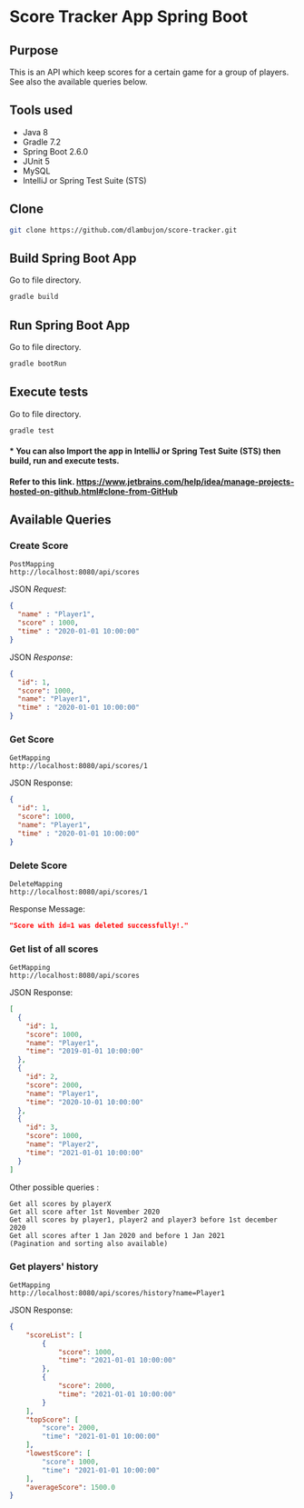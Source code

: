 # Score Tracker App Spring Boot

## Purpose
This is an API which keep scores for a certain game for a group of players. See also the available queries below.

## Tools used

* Java 8
* Gradle 7.2
* Spring Boot 2.6.0
* JUnit 5
* MySQL
* IntelliJ or Spring Test Suite (STS)

Clone
--------

```sh
git clone https://github.com/dlambujon/score-tracker.git
```
Build Spring Boot App
--------

Go to file directory.
```sh
gradle build
```
Run Spring Boot App
--------

Go to file directory.
```sh
gradle bootRun
```
Execute tests
--------

Go to file directory.
```sh
gradle test
```

#### * You can also Import the app in IntelliJ or Spring Test Suite (STS) then build, run and execute tests. 
#### Refer to this link. https://www.jetbrains.com/help/idea/manage-projects-hosted-on-github.html#clone-from-GitHub

## Available Queries

### Create Score

```
PostMapping
http://localhost:8080/api/scores
```

JSON _Request_:

```json
{
  "name" : "Player1",
  "score" : 1000,
  "time" : "2020-01-01 10:00:00"
}
```
JSON _Response_:

```json
{
  "id": 1,
  "score": 1000,
  "name": "Player1",
  "time" : "2020-01-01 10:00:00"
}
```

### Get Score 

```
GetMapping
http://localhost:8080/api/scores/1
```

JSON Response:

```json
{
  "id": 1,
  "score": 1000,
  "name": "Player1",
  "time" : "2020-01-01 10:00:00"
}
```

### Delete Score

```
DeleteMapping
http://localhost:8080/api/scores/1
```

Response Message:

```json
"Score with id=1 was deleted successfully!."
```

### Get list of all scores

```
GetMapping
http://localhost:8080/api/scores
```

JSON Response:

```json
[
  {
    "id": 1,
    "score": 1000,
    "name": "Player1",
    "time": "2019-01-01 10:00:00"
  },
  {
    "id": 2,
    "score": 2000,
    "name": "Player1",
    "time": "2020-10-01 10:00:00"
  },
  {
    "id": 3,
    "score": 1000,
    "name": "Player2",
    "time": "2021-01-01 10:00:00"
  }
]
```
Other possible queries :
```
Get all scores by playerX
Get all score after 1st November 2020
Get all scores by player1, player2 and player3 before 1st december 2020
Get all scores after 1 Jan 2020 and before 1 Jan 2021
(Pagination and sorting also available)
```

### Get players' history

```
GetMapping
http://localhost:8080/api/scores/history?name=Player1
```

JSON Response:

```json
{
    "scoreList": [
        {
            "score": 1000,
            "time": "2021-01-01 10:00:00"
        },
        {
            "score": 2000,
            "time": "2021-01-01 10:00:00"
        }
    ],
    "topScore": [
        "score": 2000,
        "time": "2021-01-01 10:00:00"
    ],
    "lowestScore": [
        "score": 1000,
        "time": "2021-01-01 10:00:00"
    ],
    "averageScore": 1500.0
}
```
